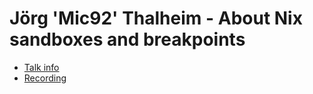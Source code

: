 # Jörg 'Mic92' Thalheim - About Nix sandboxes and breakpoints

* [Talk info]()
* [Recording](https://www.youtube.com/watch?v=ULqoCjANK-I)
